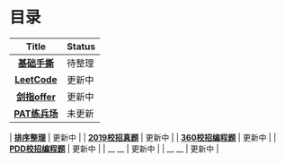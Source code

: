 # 目录

| Title | Status |
| :-------------: | ------------- |
| __[基础手撕](https://github.com/anliux/PracticePool/tree/master/base)__ | 待整理 |
| __[LeetCode](https://github.com/anliux/PracticePool/tree/master/LeetCode)__ | 更新中 |
| __[剑指offer](https://github.com/anliux/PracticePool/tree/master/jzoffer)__ | 更新中 |
| __[PAT练兵场](https://github.com/anliux/PracticePool/tree/master/PAT)__ | 未更新 |

| __[排序整理](https://github.com/anliux/PracticePool/tree/master/sort)__ | 更新中 |
| __[2019校招真题](https://github.com/anliux/PracticePool/tree/master/campus19)__ | 更新中 |
| __[360校招编程题](https://github.com/anliux/PracticePool/tree/master/360campus)__ | 更新中 |
| __[PDD校招编程题](https://github.com/anliux/PracticePool/tree/master/pdd)__ | 更新中 |
| __ __ | 更新中 |
| __ __ | 更新中 |
